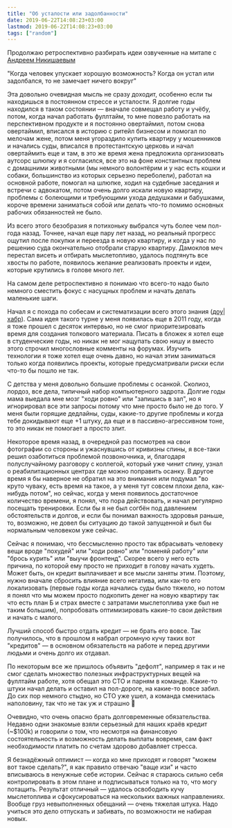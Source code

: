 ```yaml
---
title: "Об усталости или задолбанности"
date: 2019-06-22T14:08:23+03:00
lastmod: 2019-06-22T14:08:23+03:00
tags: ["random"]
---
```


Продолжаю ретроспективно разбирать идеи озвученные на митапе с [Андреем Никишаевым](https://www.linkedin.com/in/creotiv/)

"Когда человек упускает хорошую возможность? Когда он устал или задолбался, то не замечает ничего вокруг"

Эта довольно очевидная мысль не сразу доходит, особенно если ты находишься в постоянном стрессе и усталости. Я долгие годы находился в таком состоянии — вначале совмещал работу и учёбу, потом, когда начал работать фуллтайм, то мне повезло работать на перспективном продукте и я постоянно овертаймил, потом снова овертаймил, вписался в историю с ритейл бизнесом и помогал по мелочам жене, потом меня угораздило купить квартиру у мошенников и начались суды, вписался в протестантскую церковь и начал овертаймить еще и там, в это же время жена предложила организовать аутсорс шлюпку и я согласился, все это на фоне константных проблем с домашними животными (мы немного волонтёрим и у нас есть кошки и собаки, большинство из которых серьезно переболели), работал на основной работе, помогал на шлюпке, ходил на судебные заседания и встречи с адвокатом, потом очень долго искали новую квартиру, проблемы с болеющими и требующими ухода дедушками и бабушками, короче времени заниматься собой или делать что-то помимо основных рабочих обязанностей не было.

Из всего этого безобразия я потихоньку выбрался чуть более чем пол-года назад. Точнее, начал еще пару лет назад, но реальный прогресс ощутил после покупки и переезда в новую квартиру, и когда у нас по решению суда окончательно отобрали старую квартиру. Дамоклов меч перестал висеть и отбирать мыслетопливо, удалось подтянуть все хвосты по работе, появилось желание реализовать проекты и идеи, которые крутились в голове много лет.

На самом деле ретроспективно я понимаю что всего-то надо было  немного сместить фокус с насущных проблем и начать делать маленькие шаги.

Начал я с похода по собесам и систематизации всего этого знания ([доу](https://dou.ua/lenta/articles/job-for-senior-1/)|[хабр](https://habr.com/ru/post/430222/)). Сама идея такого турне у меня появилась еще в 2011 году, когда я тоже прошел с десяток интервью, но не смог приоритезировать время для создания толкового материала. Писать в бложек я хотел еще в студенческие годы, но никак не мог нащупать свою нишу и вместо этого строчил многословные комменты на форумах. Изучить технологии я тоже хотел еще очень давно, но начал этим заниматься только когда появились проекты, которые предусматривали риски если что-то бы пошло не так.

С детства у меня довольно большие проблемы с осанкой. Сколиоз, лордоз, все дела, типичный набор компьютерного задрота. Долгие годы мама выедала мне мозг "ходи ровно" или "запишись в зал", но я игнорировал все эти запросы потому что мне просто было не до того. У меня были горящие дедлайны, суды, какие-то другие проблемы и когда тебе докидывают еще +1 штуку, да еще и в пассивно-агрессивном тоне, то это никак не помогает а просто злит. 

Некоторое время назад, в очередной раз посмотрев на свои фотографии со стороны и ужаснувшись от кривизны спины, я все-таки решил озаботиться проблемой позвоночника, и, благодаря полуслучайному разговору с коллегой, который уже чинит спину, узнал о реабилитационных центрах где можно поправить осанку. В другое время я бы наверное не обратил на это внимания или подумал "во круто чуваку, есть время на такое, а у меня тут совсем плохи дела, как-нибудь потом", но сейчас, когда у меня появилось достаточное количество времени, я понял, что пора действовать, и начал регулярно посещать тренировки. Если бы я не был согбён под давлением обстоятельств и долгов, и если бы понимал важность здоровья раньше, то, возможно, не довел бы ситуацию до такой запущенной и был бы нормальным человеком уже сейчас.

Сейчас я понимаю, что бессмысленно просто так вбрасывать человеку вещи вроде "похудей" или "ходи ровно" или "поменяй работу" или "брось курить" или "выучи фронтенд". Скорее всего у него есть причина, по которой ему просто не приходит в голову начать худеть. Может быть, он кредит выплачивает и все мысли заняты этим. 
Поэтому, нужно вначале сбросить влияние всего негатива, или как-то его локализовать (первые годы когда начались суды было тяжело, но потом я понял что мы можем просто подкопить денег на новую квартиру так что есть план Б и страх вместе с затратами мыслетоплива уже был не таким большим), попробовать оптимизировать какие-то свои действия и начать с малого.

Лучший способ быстро отдать кредит — не брать его вовсе. Так получилось, что в прошлом я набрал огромную кучу таких вот "кредитов" — в основном обязательств на работе и перед другими людьми и очень долго их отдавал. 

По некоторым все же пришлось объявить "дефолт", например я так и не смог сделать множество полезных инфраструктурных вещей на фуллтайм работе, хотя обещал это СТО и парням в команде. Какие-то штуки начал делать и оставил на пол-дороге, на какие-то вовсе забил. До сих пор немного стыдно, но СТО уже ушел, а команда сменилась наполовину, так что не так уж и страшно 🙂 

Очевидно, что очень опасно брать долговременные обязательства. Недавно одни знакомые взяли серьезный для наших краёв кредит (~$100k) и говорили о том, что несмотря на финансовую состоятельность и возможность делать выплаты вовремя, сам факт необходимости платить по счетам здорово добавляет стресса. 

Я безнадёжный оптимист — когда ко мне приходят и говорят "можем вот такое сделать?", я как правило отвечаю "ваще изи" и часто вписываюсь в ненужные себе истории. Сейчас я стараюсь сильно себя контролировать в этом плане и подписываться только на то, что могу потащить. Результат отличный — удалось освободить кучу мыслетоплива и сфокусироваться на нескольких важных направлениях. Вообще груз невыполненных обещаний — очень тяжелая штука. Надо учиться это дело отпускать и забивать, по возможности не набирая новых.